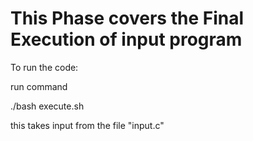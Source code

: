 # This Phase covers the Final Execution of input program

To run the code:

run command

./bash execute.sh

this takes input from the file "input.c"
